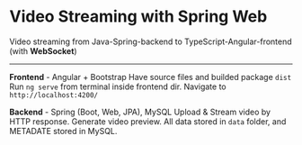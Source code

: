 # Video Streaming with Spring Web
Video streaming from Java-Spring-backend to TypeScript-Angular-frontend (with **WebSocket**)
____________
**Frontend** - Angular + Bootstrap
Have source files and builded package `dist`
Run `ng serve` from terminal inside frontend dir. Navigate to `http://localhost:4200/`

**Backend** - Spring (Boot, Web, JPA), MySQL
Upload & Stream video by HTTP response. Generate video preview.
All data stored in `data` folder, and METADATE stored in MySQL.
